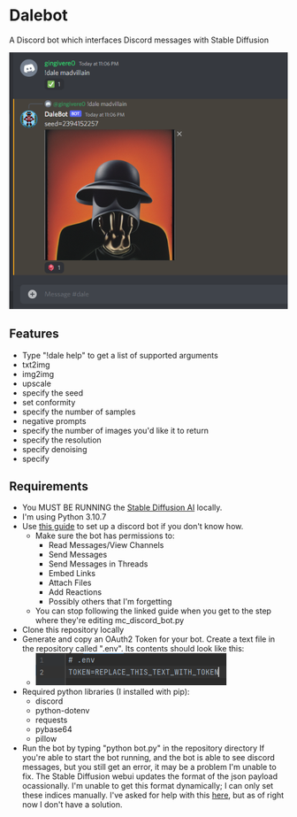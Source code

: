 # Dalebot
A Discord bot which interfaces Discord messages with Stable Diffusion

![](examplepic.png)

## Features
- Type "!dale help" to get a list of supported arguments
- txt2img
- img2img
- upscale
- specify the seed
- set conformity
- specify the number of samples
- negative prompts
- specify the number of images you'd like it to return
- specify the resolution
- specify denoising
- specify

## Requirements
- You MUST BE RUNNING the [Stable Diffusion AI](https://github.com/AUTOMATIC1111/stable-diffusion-webui) locally.
- I'm using Python 3.10.7
- Use [this guide](https://blog.ruanbekker.com/blog/2022/05/05/create-a-discord-bot-in-python/) to set up a discord bot if you don't know how.
	- Make sure the bot has permissions to:
		- Read Messages/View Channels
		- Send Messages
		- Send Messages in Threads
		- Embed Links
		- Attach Files
		- Add Reactions
		- Possibly others that I'm forgetting
	- You can stop following the linked guide when you get to the step where they're editing mc_discord_bot.py
- Clone this repository locally
- Generate and copy an OAuth2 Token for your bot. Create a text file in the repository called ".env". Its contents should look like this:
	- ![](envfile.png)
- Required python libraries (I installed with pip):
	- discord
	- python-dotenv
	- requests
	- pybase64
	- pillow
- Run the bot by typing "python bot.py" in the repository directory
If you're able to start the bot running, and the bot is able to see discord messages, but you still get an error, it may be a problem I'm unable to fix. The Stable Diffusion webui updates the format of the json payload ocassionally. I'm unable to get this format dynamically; I can only set these indices manually. I've asked for help with this [here](https://github.com/AUTOMATIC1111/stable-diffusion-webui/discussions/2108), but as of right now I don't have a solution.

	